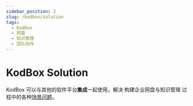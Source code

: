 ```yaml
---
sidebar_position: 2
slug: /kodbox/solution
tags:
  - KodBox
  - 网盘
  - 知识管理
  - 团队协作
---
```


# KodBox Solution

KodBox 可以与其他的软件平台**集成**一起使用，解决 构建企业网盘与知识管理 过程中的各种[场景问题](#)。